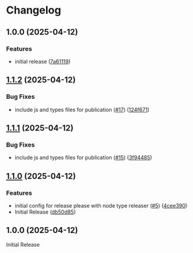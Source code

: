 # Changelog

## 1.0.0 (2025-04-12)


### Features

* initial release ([7a61119](https://github.com/tsuhama/maintain-please/commit/7a611190021d5f04b4e04376eade0cd194fa9262))

## [1.1.2](https://github.com/tsuhama/release-please-please-me/compare/v1.1.1...v1.1.2) (2025-04-12)


### Bug Fixes

* include js and types files for publication ([#17](https://github.com/tsuhama/release-please-please-me/issues/17)) ([124f671](https://github.com/tsuhama/release-please-please-me/commit/124f67170ec43b799a31cd646d726870ea36ff04))

## [1.1.1](https://github.com/tsuhama/release-please-please-me/compare/v1.1.0...v1.1.1) (2025-04-12)


### Bug Fixes

* include js and types files for publication ([#15](https://github.com/tsuhama/release-please-please-me/issues/15)) ([3f94485](https://github.com/tsuhama/release-please-please-me/commit/3f944857b41f107f8538fee1b486324103db044e))

## [1.1.0](https://github.com/tsuhama/release-please-please-me/compare/v1.0.0...v1.1.0) (2025-04-12)


### Features

* initial config for release please with node type releaser ([#5](https://github.com/tsuhama/release-please-please-me/issues/5)) ([4cee390](https://github.com/tsuhama/release-please-please-me/commit/4cee390b73fc76137614e4a1e163d70e95b424f3))
* Initial Release ([db50d85](https://github.com/tsuhama/release-please-please-me/commit/db50d857748c8d1e009cc545cb06e2784a752981))

## 1.0.0 (2025-04-12)

Initial Release
